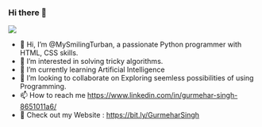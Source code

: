 ### Hi there 👋
<img src="https://github-readme-stats.vercel.app/api?username=MySmilingTurban&show_icons=true&hide_border=true&theme=dark">

<!--
**navdeepsingh/navdeepsingh** is a ✨ _special_ ✨ repository because its `README.md` (this file) appears on your GitHub profile.

Here are some ideas to get you started:

- 🔭 I’m currently working on ...
- 🌱 I’m currently learning ...
- 👯 I’m looking to collaborate on ...
- 🤔 I’m looking for help with ...
- 💬 Ask me about ...
- 📫 How to reach me: ...
- 😄 Pronouns: ...
- ⚡ Fun fact: ...
-->

- 👋 Hi, I’m @MySmilingTurban, a passionate Python programmer with HTML, CSS skills.
- 👀 I’m interested in solving tricky algorithms. 
- 🌱 I’m currently learning Artificial Intelligence 
- 💞️ I’m looking to collaborate on Exploring seemless possibilities of using Programming.
- 📫 How to reach me https://www.linkedin.com/in/gurmehar-singh-8651011a6/
- 🧩 Check out my Website : https://bit.ly/GurmeharSingh

